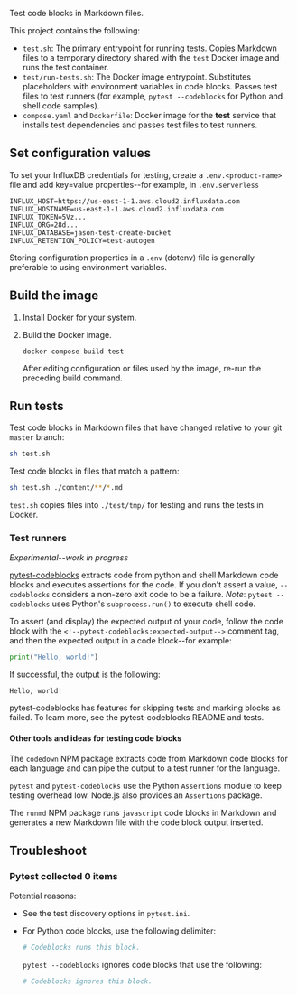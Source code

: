 Test code blocks in Markdown files.

This project contains the following:

- `test.sh`: The primary entrypoint for running tests.
  Copies Markdown files to a temporary directory shared with the `test` Docker image and runs the test container.
- `test/run-tests.sh`: The Docker image entrypoint.
  Substitutes placeholders with environment variables in code blocks.
  Passes test files to test runners (for example, `pytest --codeblocks` for Python and shell code samples).
- `compose.yaml` and `Dockerfile`: Docker image for the **test** service that installs test dependencies and passes test files to test runners.

## Set configuration values

To set your InfluxDB credentials for testing, create a `.env.<product-name>` file and add key=value properties--for example, in `.env.serverless`

```text
INFLUX_HOST=https://us-east-1-1.aws.cloud2.influxdata.com
INFLUX_HOSTNAME=us-east-1-1.aws.cloud2.influxdata.com
INFLUX_TOKEN=5Vz...
INFLUX_ORG=28d...
INFLUX_DATABASE=jason-test-create-bucket
INFLUX_RETENTION_POLICY=test-autogen
```

Storing configuration properties in a  `.env` (dotenv) file is generally preferable to using environment variables.

## Build the image

1.  Install Docker for your system.

2.  Build the Docker image.

    ```shell
    docker compose build test
    ```

    After editing configuration or files used by the image, re-run the preceding build command.

## Run tests

Test code blocks in Markdown files that have changed relative to your git `master` branch:

```sh
sh test.sh
```

Test code blocks in files that match a pattern:

```sh
sh test.sh ./content/**/*.md
```

`test.sh` copies files into `./test/tmp/` for testing and runs the tests in Docker.

### Test runners

_Experimental--work in progress_

[pytest-codeblocks](https://github.com/nschloe/pytest-codeblocks/tree/main) extracts code from python and shell Markdown code blocks and executes assertions for the code.
If you don't assert a value, `--codeblocks` considers a non-zero exit code to be a failure.
_Note_: `pytest --codeblocks` uses Python's `subprocess.run()` to execute shell code.

To assert (and display) the expected output of your code, follow the code block with the `<!--pytest-codeblocks:expected-output-->` comment tag, and then the expected output in a code block--for example:

<!-- Your Markdown content -->

```python
print("Hello, world!")
```

<!--pytest-codeblocks:expected-output-->

If successful, the output is the following:

```
Hello, world!
```

<!-- End Markdown content -->

pytest-codeblocks has features for skipping tests and marking blocks as failed.
To learn more, see the pytest-codeblocks README and tests.

#### Other tools and ideas for testing code blocks

The `codedown` NPM package extracts code from Markdown code blocks for each language and
can pipe the output to a test runner for the language.

`pytest` and `pytest-codeblocks` use the Python `Assertions` module to keep testing overhead low.
Node.js also provides an `Assertions` package.

The `runmd` NPM package runs `javascript` code blocks in Markdown and generates a new Markdown file with the code block output inserted.

## Troubleshoot

### Pytest collected 0 items

Potential reasons:

- See the test discovery options in `pytest.ini`.
- For Python code blocks, use the following delimiter:

    ```python
    # Codeblocks runs this block.
    ```

  `pytest --codeblocks` ignores code blocks that use the following:

    ```py
    # Codeblocks ignores this block.
    ```